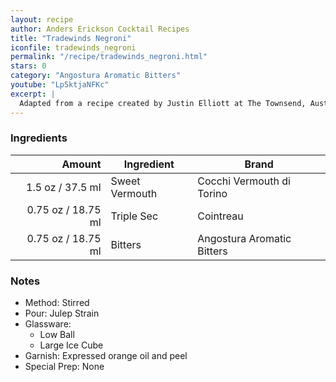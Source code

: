 ```yaml
---
layout: recipe
author: Anders Erickson Cocktail Recipes
title: "Tradewinds Negroni"
iconfile: tradewinds_negroni
permalink: "/recipe/tradewinds_negroni.html"
stars: 0
category: "Angostura Aromatic Bitters"
youtube: "Lp5ktjaNFKc"
excerpt: |
  Adapted from a recipe created by Justin Elliott at The Townsend, Austin, Texas, USA.
---
```


### Ingredients

|  Amount | Ingredient     | Brand                      |
| ------: | -------------- | -------------------------- |
|  1.5 oz / 37.5 ml | Sweet Vermouth | Cocchi Vermouth di Torino  |
| 0.75 oz / 18.75 ml | Triple Sec     | Cointreau                  |
| 0.75 oz / 18.75 ml | Bitters        | Angostura Aromatic Bitters |

### Notes

- Method: Stirred
- Pour: Julep Strain
- Glassware:
  - Low Ball
  - Large Ice Cube
- Garnish: Expressed orange oil and peel
- Special Prep: None
